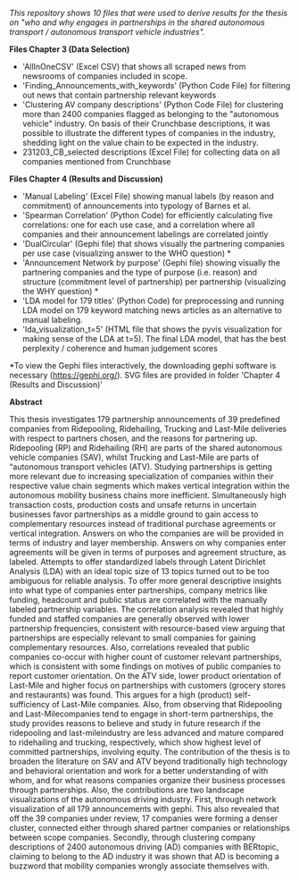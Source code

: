 *This repository shows 10 files that were used to derive results for the thesis on "who and why engages in partnerships in the shared autonomous transport / autonomous transport vehicle industries".* 

**Files Chapter 3 (Data Selection)**
* 'AllInOneCSV' (Excel CSV) that shows all scraped news from newsrooms of companies included in scope.
* 'Finding_Announcements_with_keywords' (Python Code File) for filtering out news that contain partnership relevant keywords
* 'Clustering AV company descriptions' (Python Code File) for clustering more than 2400 companies flagged as belonging to the  "autonomous vehicle" industry. On basis of their Crunchbase descriptions, it was possible to illustrate the different types of companies in the industry, shedding light on the value chain to be expected in the industry.
* 231203_CB_selected descriptions (Excel File) for collecting data on all companies mentioned from Crunchbase


**Files Chapter 4 (Results and Discussion)**
* 'Manual Labeling' (Excel File) showing manual labels (by reason and commitment) of announcements into typology of Barnes et al.
* 'Spearman Correlation' (Python Code) for efficiently calculating five correlations: one for each use case, and a correlation where all companies and their announcement labelings are correlated jointly
* 'DualCircular' (Gephi file) that shows visually the partnering companies per use case (visualizing answer to the WHO question) *
* 'Announcement Network by purpose' (Gephi file) showing visually the partnering companies and the type of purpose (i.e. reason) and structure (commitment level of partnership) per partnership (visualizing the WHY question) *
* 'LDA model for 179 titles' (Python Code) for preprocessing and running LDA model on 179 keyword matching news articles as an alternative to manual labeling.
* 'lda_visualization_t=5' (HTML file that shows the pyvis visualization for making sense of the LDA at t=5). The final LDA model, that has the best perplexity / coherence and human judgement scores

*To view the Gephi files interactively, the downloading gephi software is necessary (https://gephi.org/). SVG files are provided in folder 'Chapter 4 (Results and Discussion)'

**Abstract**

This thesis investigates 179 partnership announcements of 39 predefined companies from Ridepooling, Ridehailing, Trucking and Last-Mile deliveries with respect to partners chosen, and the reasons for partnering up. Ridepooling (RP) and Ridehailing (RH) are parts of the shared autonomous vehicle companies (SAV), whilst Trucking and Last-Mile are parts of “autonomous transport vehicles (ATV). 
Studying partnerships is getting more relevant due to increasing specialization of companies within their respective value chain segments which makes vertical integration within the autonomous mobility business chains more inefficient. Simultaneously high transaction costs, production costs and unsafe returns in uncertain businesses favor partnerships as a middle ground to gain access to complementary resources instead of traditional purchase agreements or vertical integration.
Answers on who the companies are will be provided in terms of industry and layer membership. Answers on why companies enter agreements will be given in terms of  purposes and agreement structure, as labeled. Attempts to offer standardized labels through Latent Dirichlet Analysis (LDA) with an ideal topic size of 13 topics turned out to be too ambiguous for reliable analysis. 
To offer more general descriptive insights into what type of companies enter partnerships, company metrics like funding, headcount and public status are correlated with the manually labeled partnership variables.
The correlation analysis revealed that highly funded and staffed companies are generally observed with lower partnership frequencies, consistent with resource-based view arguing that partnerships are especially relevant to small companies for gaining complementary resources. Also, correlations revealed that public companies co-occur with higher count of customer relevant partnerships, which is consistent with some findings on motives of public companies to report customer orientation. 
On the ATV side, lower product orientation of Last-Mile and higher focus on partnerships with customers (grocery stores and restaurants) was found. This argues for a high (product) self-sufficiency of Last-Mile companies. Also, from observing that Ridepooling and Last-Milecompanies tend to engage in short-term partnerships, the study provides reasons to believe and study in future research if the ridepooling and last-mileindustry are less advanced and mature compared to ridehailing and trucking, respectively, which show highest level of committed partnerships, involving equity. 
The contribution of the thesis is to broaden the literature on SAV and ATV beyond traditionally high technology and behavioral orientation and work for a better understanding of with whom, and for what reasons companies organize their business processes through partnerships. Also, the contributions are two landscape visualizations of the autonomous driving industry. First, through network visualization of all 179 announcements with gephi. This also revealed that off the 39 companies under review, 17 companies were forming a denser cluster, connected either through shared partner companies or relationships between scope companies. Secondly, through clustering company descriptions of 2400 autonomous driving (AD) companies with BERtopic, claiming to belong to the AD industry it was shown that AD is becoming a buzzword that mobility companies wrongly associate themselves with.
